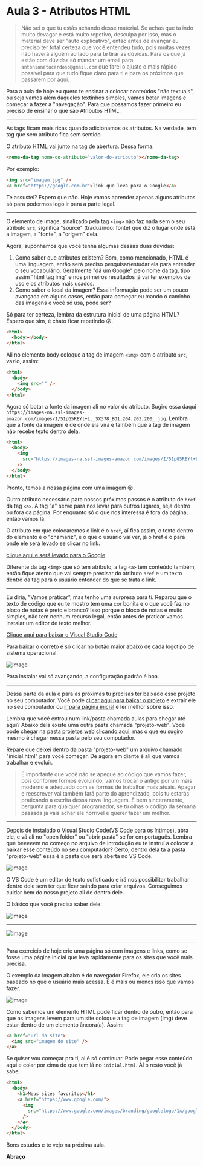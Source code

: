 # Aula 3 - Atributos HTML

> Não sei o que tu estás achando desse material. Se achas que ta indo muito devagar e está muito repetivo, desculpa por isso, mas o material deve ser "auto explicativo", então antes de avançar eu preciso ter total certeza que você entendeu tudo, pois muitas vezes não haverá alguém ao lado para te tirar as dúvidas. Para os que já estão com dúvidas só mandar um email para `antonionetocardoso@gmail.com` que farei o ajuste o mais rápido possível para que tudo fique claro para ti e para os próximos que passarem por aqui.

Para a aula de hoje eu quero te ensinar a colocar conteúdos "não textuais", ou seja vamos além daqueles textinhos simples, vamos botar imagens e começar a fazer a "navegação". Para que possamos fazer primeiro eu preciso de ensinar o que são Atributos HTML.

---

As tags ficam mais ricas quando adicionamos os atributos. Na verdade, tem tag que sem atributo fica sem sentido.

O atributo HTML vai junto na tag de abertura. Dessa forma:

```html
<nome-da-tag nome-do-atributo="valor-do-atributo"></nome-da-tag>
```

Por exemplo:

```html
<img src="imagem.jpg" />
<a href="https://google.com.br">link que leva para o Google</a>
```

Te assustei? Espero que não. Hoje vamos aprender apenas alguns atributos só para podermos logo ir para a parte legal.

---

O elemento de image, sinalizado pela tag `<img>` não faz nada sem o seu atributo `src`, significa "source" (traduzindo: fonte) que diz o lugar onde está a imagem, a "fonte", a "origem" dela.

Agora, suponhamos que você tenha algumas dessas duas dúvidas:

1. Como saber que atributos existem? Bom, como mencionado, HTML é uma linguagem, então será preciso pesquisar/estudar ela para entender o seu vocabulário. Geralmente "dá um Google" pelo nome da tag, tipo assim "html tag img" e nos primeiros resultados já vai ter exemplos de uso e os atributos mais usados.
2. Como saber o local da imagem? Essa informação pode ser um pouco avançada em alguns casos, então para começar eu mando o caminho das imagens e você só usa, pode ser?

Só para ter certeza, lembra da estrutura inicial de uma página HTML? Espero que sim, é chato ficar repetindo 😜.

```html
<html>
  <body></body>
</html>
```

Ali no elemento body coloque a tag de imagem `<img>` com o atributo `src`, vazio, assim:

```html
<html>
  <body>
    <img src="" />
  </body>
</html>
```

Agora só botar a fonte da imagem ali no valor do atributo. Sugiro essa daqui `https://images-na.ssl-images-amazon.com/images/I/51pG5REYl+L._SX378_BO1,204,203,200_.jpg`. Lembra que a fonte da imagem é de onde ela virá e também que a tag de imagem não recebe texto dentro dela.

```html
<html>
  <body>
    <img
      src="https://images-na.ssl-images-amazon.com/images/I/51pG5REYl+L._SX378_BO1,204,203,200_.jpg"
    />
  </body>
</html>
```

Pronto, temos a nossa página com uma imagem 😮.

Outro atributo necessário para nossos próximos passos é o atributo de `href` da tag `<a>`. A tag "a" serve para nos levar para outros lugares, seja dentro ou fora da página. Por enquanto só o que nos interessa é fora da página, então vamos lá.

O atributo em que colocaremos o link é o `href`, aí fica assim, o texto dentro do elemento é o "chamariz", é o que o usuário vai ver, já o href é o para onde ele será levado se clicar no link.

<html>
  <body>
    <a href="https://google.com.br">clique aqui e será levado para o Google</a>
  </body>
</html>

Diferente da tag `<img>` que só tem atributo, a tag `<a>` tem conteúdo também, então fique atento que vai sempre precisar do atributo `href` e um texto dentro da tag para o usuário entender do que se trata o link.

---

Eu diria, "Vamos praticar", mas tenho uma surpresa para ti. Reparou que o texto de código que eu te mostro tem uma cor bonita e o que você faz no bloco de notas é preto e branco? Isso porque o bloco de notas é muito simples, não tem nenhum recurso legal, então antes de praticar vamos instalar um editor de texto melhor.

[Clique aqui para baixar o Visual Studio Code](https://code.visualstudio.com/download)

Para baixar o correto é só clicar no botão maior abaixo de cada logotipo de sistema operacional.

![image](https://github.com/jomarcardoso/curso-frontend/assets/27368585/19e58a51-8ce7-497d-9686-7c411819dbc3)

Para instalar vai só avançando, a configuração padrão é boa.

---

Dessa parte da aula e para as próximas tu precisas ter baixado esse projeto no seu computador. Você pode [clicar aqui para baixar o projeto](https://github.com/jomarcardoso/curso-frontend/archive/refs/heads/master.zip) e extrair ele no seu computador ou [ir para página inicial](https://github.com/jomarcardoso/curso-frontend) e ler melhor sobre isso.

Lembra que você entrou num link/pasta chamada aulas para chegar até aqui? Abaixo dela existe uma outra pasta chamada "projeto-web". Você pode chegar na [pasta projetos web clicando aqui](https://github.com/jomarcardoso/curso-frontend/tree/master/projeto-web), mas o que eu sugiro mesmo é chegar nessa pasta pelo seu computador.

Repare que deixei dentro da pasta "projeto-web" um arquivo chamado "inicial.html" para você começar. De agora em diante é ali que vamos trabalhar e evoluir.

> É importante que você não se apegue ao código que vamos fazer, pois conforme formos evoluindo, vamos trocar o antigo por um mais moderno e adequado com as formas de trabalhar mais atuais. Apagar e reescrever vai também fará parte do aprendizado, pois tu estarás praticando a escrita dessa nova linguagem. E bem sinceramente, pergunta para qualquer programador, se tu olhas o código da semana passada já vais achar ele horrível e querer fazer um melhor.

---

Depois de instalado o Visual Studio Code(VS Code para os íntimos), abra ele, e vá ali no "open folder" ou "abrir pasta" se for em português. Lembra que beeeeem no começo no arquivo de introdução eu te instruí a colocar a baixar esse conteúdo no seu computador? Certo, dentro dela ta a pasta "projeto-web" essa é a pasta que será aberta no VS Code.

![image](https://user-images.githubusercontent.com/27368585/99132532-5c425b80-25f5-11eb-909a-3bd83f2650e6.png)

O VS Code é um editor de texto sofisticado e irá nos possibilitar trabalhar dentro dele sem ter que ficar saindo para criar arquivos. Conseguimos cuidar bem do nosso projeto ali de dentro dele.

O básico que você precisa saber dele:

![image](https://user-images.githubusercontent.com/27368585/99316475-34483780-2843-11eb-9718-1f623069312b.png)

---

![image](https://user-images.githubusercontent.com/27368585/99316749-a3be2700-2843-11eb-8a8b-b1ebaa1f72b2.png)

---

Para exercício de hoje crie uma página só com imagens e links, como se fosse uma página inicial que leva rapidamente para os sites que você mais precisa.

O exemplo da imagem abaixo é do navegador Firefox, ele cria os sites baseado no que o usuário mais acessa. E é mais ou menos isso que vamos fazer.

![image](https://user-images.githubusercontent.com/27368585/99317130-4676a580-2844-11eb-98eb-16cedc09a9b1.png)

Como sabemos um elemento HTML pode ficar dentro de outro, então para que as imagens levem para um site coloque a tag de imagem (img) deve estar dentro de um elemento âncora(a). Assim:

```html
<a href="url do site">
  <img src="imagem do site" />
</a>
```

Se quiser vou começar pra ti, ai é só continuar. Pode pegar esse conteúdo aqui e colar por cima do que tem lá no `inicial.html`. Aí o resto você já sabe.

```html
<html>
  <body>
    <h1>Meus sites favoritos</h1>
    <a href="https://www.google.com/">
      <img
        src="https://www.google.com/images/branding/googlelogo/1x/googlelogo_color_272x92dp.png"
      />
    </a>
  </body>
</html>
```

Bons estudos e te vejo na próxima aula.

**Abraço**
